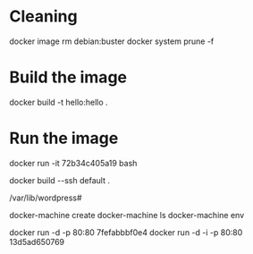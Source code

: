 # Cleaning
docker image rm debian:buster
docker system prune -f

# Build the image
docker build -t hello:hello .

# Run the image
docker run -it 72b34c405a19 bash

docker build --ssh default .


/var/lib/wordpress#

docker-machine create
docker-machine ls
docker-machine env

docker run -d -p 80:80 7fefabbbf0e4
docker run -d -i -p 80:80 13d5ad650769
